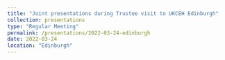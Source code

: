 ```yaml
---
title: "Joint presentations during Trustee visit to UKCEH Edinburgh"
collection: presentations
type: "Regular Meeting"
permalink: /presentations/2022-03-24-edinburgh
date: 2022-03-24
location: "Edinburgh"
---
```

